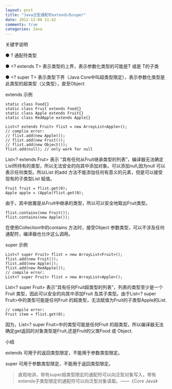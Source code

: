 ```yaml
---
layout: post
title: "Java泛型通配符extends与super"
date: 2012-12-06 21:42
comments: true
categories: Java
---
```

关键字说明

● ? 通配符类型

●  <? extends T> 表示类型的上界，表示参数化类型的可能是T 或是 T的子类

●  <? super T> 表示类型下界（Java Core中叫超类型限定），表示参数化类型是此类型的超类型（父类型），直至Object

extends 示例

    static class Food{}
    static class Fruit extends Food{}
    static class Apple extends Fruit{}
    static class RedApple extends Apple{}

    List<? extends Fruit> flist = new ArrayList<Apple>();
    // complie error:
    // flist.add(new Apple());
    // flist.add(new Fruit());
    // flist.add(new Object());
    flist.add(null); // only work for null 

List<? extends Frut> 表示 “具有任何从Fruit继承类型的列表”，编译器无法确定List所持有的类型，所以无法安全的向其中添加对象。可以添加null,因为null 可以表示任何类型。所以List 的add 方法不能添加任何有意义的元素，但是可以接受现有的子类型List<Apple> 赋值。
	
	Fruit fruit = flist.get(0);
	Apple apple = (Apple)flist.get(0);

由于，其中放置是从Fruit中继承的类型，所以可以安全地取出Fruit类型。

	flist.contains(new Fruit());	
	flist.contains(new Apple());

在使用Collection中的contains 方法时，接受Object 参数类型，可以不涉及任何通配符，编译器也允许这么调用。

super 示例

	List<? super Fruit> flist = new ArrayList<Fruit>();
	flist.add(new Fruit());
	flist.add(new Apple());
	flist.add(new RedApple());
	// compile error:
	List<? super Fruit> flist = new ArrayList<Apple>();

List<? super Fruit> 表示“具有任何Fruit超类型的列表”，列表的类型至少是一个 Fruit 类型，因此可以安全的向其中添加Fruit 及其子类型。由于List<? super Fruit>中的类型可能是任何Fruit 的超类型，无法赋值为Fruit的子类型Apple的List<Apple>.

	// compile error:
	Fruit item = flist.get(0);

因为，List<? super Fruit>中的类型可能是任何Fruit 的超类型，所以编译器无法确定get返回的对象类型是Fruit,还是Fruit的父类Food 或 Object.

小结

extends 可用于的返回类型限定，不能用于参数类型限定。

super 可用于参数类型限定，不能用于返回类型限定。

> 直观地讲，带有super超类型限定的通配符可以向泛型对象写入，带有extends子类型限定的通配符可以向泛型对象读取。——《Core Java》